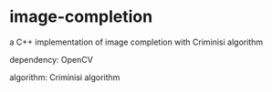 # image-completion
a C++ implementation of image completion with Criminisi algorithm

dependency: OpenCV

algorithm: Criminisi algorithm



